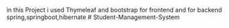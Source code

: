 in this Project i used Thymeleaf and bootstrap for frontend and for backend spring,springboot,hibernate # Student-Management-System

